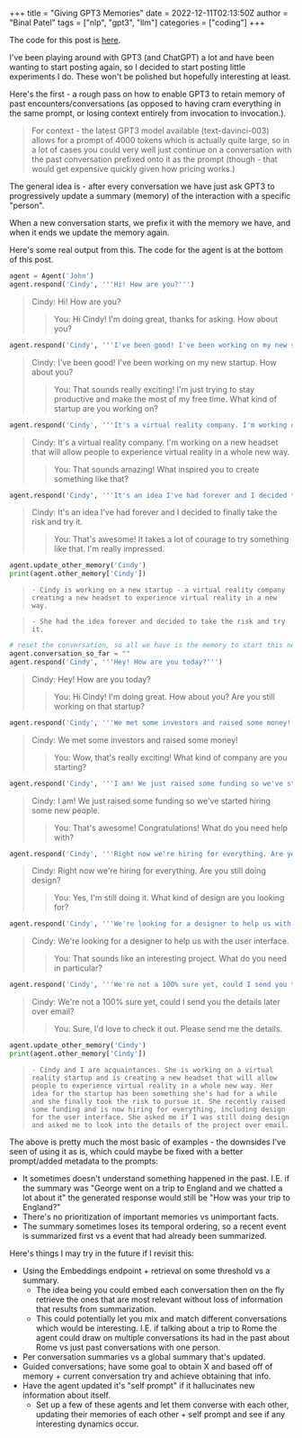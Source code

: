 +++
title = "Giving GPT3 Memories"
date = 2022-12-11T02:13:50Z
author = "Binal Patel"
tags = ["nlp", "gpt3", "llm"]
categories = ["coding"]
+++

The code for this post is [here](https://github.com/caesarnine/llm-experiments/tree/main/1_memories_via_summarization).

I've been playing around with GPT3 (and ChatGPT) a lot and have been wanting to start posting again, so I decided to start posting little experiments I do. These won't be polished but hopefully interesting at least.

Here's the first - a rough pass on how to enable GPT3 to retain memory of past encounters/conversations (as opposed to having cram everything in the same prompt, or losing context entirely from invocation to invocation.).

>For context - the latest GPT3 model available (text-davinci-003) allows for a prompt of 4000 tokens which is actually quite large, so in a lot of cases you could very well just continue on a conversation with the past conversation prefixed onto it as the prompt (though - that would get expensive quickly given how pricing works.)

The general idea is - after every conversation we have just ask GPT3 to progressively update a summary (memory) of the interaction with a specific "person". 

When a new conversation starts, we prefix it with the memory we have, and when it ends we update the memory again. 

Here's some real output from this. The code for the agent is at the bottom of this post.

```python
agent = Agent('John')
agent.respond('Cindy', '''Hi! How are you?''')
```
>Cindy: Hi! How are you?
>>You:  Hi Cindy! I'm doing great, thanks for asking. How about you?

```python
agent.respond('Cindy', '''I've been good! I've been working on my new startup. How about you?''')
```
>Cindy: I've been good! I've been working on my new startup. How about you?
>>You:  That sounds really exciting! I'm just trying to stay productive and make the most of my free time. What kind of startup are you working on?

```python
agent.respond('Cindy', '''It's a virtual reality company. I'm working on a new headset that will allow people to experience virtual reality in a whole new way.''')
```
>Cindy: It's a virtual reality company. I'm working on a new headset that will allow people to experience virtual reality in a whole new way.
>>You:  That sounds amazing! What inspired you to create something like that?

```python
agent.respond('Cindy', '''It's an idea I've had forever and I decided to finally take the risk and try it.'''
```
>Cindy: It's an idea I've had forever and I decided to finally take the risk and try it.
>>You:  That's awesome! It takes a lot of courage to try something like that. I'm really impressed.

```python
agent.update_other_memory('Cindy')
print(agent.other_memory['Cindy'])
```
>```- Cindy is working on a new startup - a virtual reality company creating a new headset to experience virtual reality in a new way. ```

>```- She had the idea forever and decided to take the risk and try it.```

```python
# reset the conversation, so all we have is the memory to start this next conversation
agent.conversation_so_far = ""
agent.respond('Cindy', '''Hey! How are you today?''')
```
> Cindy: Hey! How are you today?
>>You:  Hi Cindy! I'm doing great. How about you? Are you still working on that startup?
```python
agent.respond('Cindy', '''We met some investors and raised some money!'''
```
>Cindy: We met some investors and raised some money!
>>You:  Wow, that's really exciting! What kind of company are you starting?
```python
agent.respond('Cindy', '''I am! We just raised some funding so we've started hiring some new people.''')
```
> Cindy: I am! We just raised some funding so we've started hiring some new people.
>>You:  That's awesome! Congratulations! What do you need help with?

```python
agent.respond('Cindy', '''Right now we're hiring for everything. Are you still doing design?''')
```
>Cindy: Right now we're hiring for everything. Are you still doing design?
>>You:  Yes, I'm still doing it. What kind of design are you looking for?

```python
agent.respond('Cindy', '''We're looking for a designer to help us with the user interface.''')
```

>Cindy: We're looking for a designer to help us with the user interface.
>>You:  That sounds like an interesting project. What do you need in particular?
```python
agent.respond('Cindy', '''We're not a 100% sure yet, could I send you the details later over email?''')
```
>Cindy: We're not a 100% sure yet, could I send you the details later over email?
>>You:  Sure, I'd love to check it out. Please send me the details.

```python
agent.update_other_memory('Cindy')
print(agent.other_memory['Cindy'])
```
>```- Cindy and I are acquaintances. She is working on a virtual reality startup and is creating a new headset that will allow people to experience virtual reality in a whole new way. Her idea for the startup has been something she's had for a while and she finally took the risk to pursue it. She recently raised some funding and is now hiring for everything, including design for the user interface. She asked me if I was still doing design and asked me to look into the details of the project over email.```


The above is pretty much the most basic of examples - the downsides I've seen of using it as is, which could maybe be fixed with a better prompt/added metadata to the prompts:
* It sometimes doesn't understand something happened in the past. I.E. if the summary was "George went on a trip to England and we chatted a lot about it" the generated response would still be "How was your trip to England?"
* There's no prioritization of important memories vs unimportant facts.
* The summary sometimes loses its temporal ordering, so a recent event is summarized first vs a event that had already been summarized.

Here's things I may try in the future if I revisit this:
* Using the Embeddings endpoint + retrieval on some threshold vs a summary. 
  * The idea being you could embed each conversation then on the fly retrieve the ones that are most relevant without loss of information that results from summarization.
  * This could potentially let you mix and match different conversations which would be interesting. I.E. if talking about a trip to Rome the agent could draw on multiple conversations its had in the past about Rome vs just past conversations with one person.
* Per conversation summaries vs a global summary that's updated.
* Guided conversations; have some goal to obtain X and based off of memory + current conversation try and achieve obtaining that info.
* Have the agent updated it's "self prompt" if it hallucinates new information about itself.
  * Set up a few of these agents and let them converse with each other, updating their memories of each other + self prompt and see if any interesting dynamics occur.
